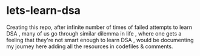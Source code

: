 # lets-learn-dsa

Creating this repo, after infinite number of times of failed attempts to learn DSA , many of us go through similar dilemma in life , where one gets a feeling that they're not smart enough to learn DSA , would be documenting my journey here adding all the resources in codefiles & comments.


